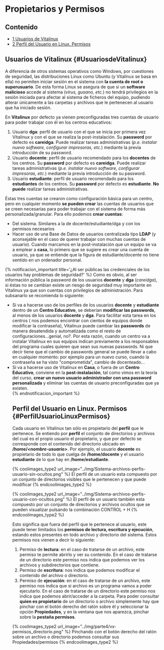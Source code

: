 # Propietarios y Permisos

## Contenido

- [1 Usuarios de Vitalinux](#UsuariosdeVitalinux)
- [2 Perfil del Usuario en Linux. Permisos](#PerfilUsuarioLinuxPermisos)

## Usuarios de Vitalinux {#UsuariosdeVitalinux}

A diferencia de otros sistemas operativos como Windows, por cuestiones de seguridad, las distribuciones Linux como Ubuntu (y Vitalinux se basa en ella) no permiten iniciar sesión en el sistema con **la cuenta de root o superusuario**.  De esta forma Linux se asegura de que si un **software malicioso** accede al sistema (*virus, gusano, etc.*) no tendrá privilegios en la sesión iniciada para afectar al sistema de ficheros del equipo, pudiendo alterar únicamente a las carpetas y archivos que le pertenecen al usuario que ha iniciado sesión.


En **Vitalinux** por defecto ya vienen preconfiguradas tres cuentas de usuario para poder trabajar con él en los centros educativos:

1.  Usuario **dga**: perfil de usuario con el que se inicia por primera vez Vitalinux y con el que se realiza la post-instalación.  Su **password** por defecto es **careidga**.  Puede realizar tareas administrativas (*p.e. instalar nuevo software, configurar impresoras, etc.*) mediante la previa introducción de su password.
1.  Usuario **docente**: perfil de usuario recomendado para los **docentes** de los centros.  Su **password** por defecto es **careidga**.  Puede realizar tareas administrativas (*p.e. instalar nuevo software, configurar impresoras, etc.*) mediante la previa introducción de su password.
1.  Usuario **estudiante**: perfil de usuario recomendado para los **estudiantes** de los centros.  Su **password** por defecto es **estudiante**.  **No puede** realizar tareas administrativas.

Éstas tres cuentas se crearon como configuración básica para un centro, pero en cualquier momento **se pueden crear** las cuentas de usuarios que se creen necesarias para poder trabajar con el sistema de forma más personalizada/granular. 
Para ello podemos **crear cuentas**:

-  Del sistema. Similares a la de docente/estudiante/dga y con los permisos necesarios
-  Hacer uso de una Base de Datos de usuarios centralizada tipo **LDAP** (y aconsejable en el caso de querer trabajar con muchas cuentas de usuario).
Cuando marcamos en la post-instalación que un equipo se va a emplear a **casa**, lo primero que se sugiere es crear una cuenta de usuario, ya que se entiende que la figura de estudiante/docente no tiene sentido en un ordenador personal.

{% notificacion_important title='¿Al ser públicas las credenciales de los usuarios hay problemas de seguridad?' %}
Como es obvio, al ser información pública la password de los usuarios <b>docente</b> y <b>dga</b> (<i>careidga</i>), si éstas no se cambian existe un riesgo de seguridad muy importante en Vitalinux ya que son cuentas con privilegios de administración.  Para subsanarlo se recomienda lo siguiente:
<ul>
<li>
Si va a hacerse uso de los perfiles de los usuarios <b>docente</b> y <b>estudiante</b> dentro de un <b>Centro Educativo</b>, se deberían <b>modificar las passwords</b>, al menos de los usuarios <b>docente</b> y <b>dga</b>.  Para facilitar esta tarea en los centros ( nos podemos encontrar con cientos de equipos donde modificar la contraseña), Vitalinux puede cambiar las <b>passwords</b> de manera desatendida y automatizada como el resto de configuraciones...genial, no?.  Por esta razón, cuando un centro va a instalar Vitalinux en sus equipos indican previamente a los responsables del programa cuales quieren que sean sus nuevas passwords. Ni que decir tiene que el cambio de passwords general se puede llevar a cabo en cualquier momento: por ejemplo para un nuevo curso, cuando la contraseña se ha visto "comprometida", cambio de docenteado...
</li>
<li>
Si va a hacerse uso de Vitalinux en <b>Casa</b>, o fuera de un <b>Centro Educativo</b>, conviene en la <b>post-instalación</b>, tal como vimos en la teoría del curso, <b>crear un nuevo usuario administrador con una password personalizada</b> y eliminar las cuentas de usuario preconfiguradas que ya existen.
</li>
{% endnotificacion_important %}


## Perfil del Usuario en Linux. Permisos {#PerfilUsuarioLinuxPermisos}

Cada usuario en Vitalinux tan sólo es propietario del **perfil** que le pertenece.  Se entiendo por **perfil** el conjunto de directorios y archivos del cual es el propio usuario el propietario, y que por defecto se corresponde con el contenido del directorio ubicado en **/home/*&lt;nombre-usuario&gt;***.  Por ejemplo, el usuario **docente** es propietario de todo lo que cuelga de **/home/docente** y el usuario **estudiante** de lo que hay en **/home/estudiante**.

{% coolimages_type2 url_image="../img/Sistema-archivos-perfis-usuario-sin-ocultos.png" %}
El perfil de un usuario esta compuesto por un conjunto de directorios visibles que le pertenecen y que puede modificar
{% endcoolimages_type2 %}

{% coolimages_type2 url_image="../img/Sistema-archivos-perfis-usuario-con-ocultos.png" %}
El perfil de un usuario también esta compuesto por un conjunto de directorios y archivos ocultos que se pueden visualizar pulsando la combinación CONTROL + H
{% endcoolimages_type2 %}

Esto significa que fuera del perfil que le pertenece al usuario, este puede tener limitados los **permisos de lectura, escritura y ejecución**, estando estos presentes en todo archivo y directorio del sistema.  Estos permisos nos vienen a decir lo siguiente:

1.  Permiso de **lectura**: en el caso de tratarse de un archivo, este permiso te permite abrirlo y ver su contenido.  En el caso de tratarse de un directorio este permiso nos indica que podemos ver los archivos y subdirectorios que contiene.
1.  Permiso de **escritura**: nos indica que podemos modificar el contenido del archivo o directorio.
1.  Permiso de **ejecución**: en el caso de tratarse de un archivo, este permiso nos indica que si archivo es un programa vamos a poder ejecutarlo.  En el caso de tratarse de un directorio este permiso nos indica que podemos abrir/acceder a la carpeta.
Para poder consultar **quien es propietario** de un directorio o archivo simplemente hay que pinchar con el botón derecho del ratón sobre él y seleccionar la opción **Propiedades**, y en la ventana que nos aparezca, pinchar sobre la **pestaña permisos**.

{% coolimages_type2 url_image="../img/parte4/vx-permisos_directorio.png" %}
Pinchando con el botón derecho del ratón sobre un archivo o directorio podemos consultar sus Propiedades/permisos
{% endcoolimages_type2 %}

